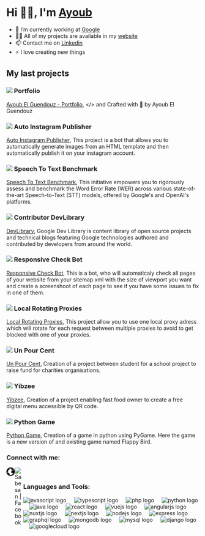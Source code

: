 [website]: https://elguendouz-ayoub.com/
[linkedin]: https://www.linkedin.com/in/ayoub-elg/

# Hi 👋🏻, I'm [Ayoub][website]

- 🔭 I’m currently working at [Google](https://cloud.google.com/?hl=fr)
- 👨‍💻 All of my projects are available in my [website][website]
- 📫 Contact me on [Linkedin][linkedin]
- ⚡  I love creating new things

## My last projects

### <img src="https://www.elguendouz-ayoub.com/img/logo.svg" width="16px" />  Portfolio
[Ayoub El Guendouz - Portfolio](https://elguendouz-ayoub.com),
</> and Crafted with 💛 by Ayoub El Guendouz

### <img src="https://upload.wikimedia.org/wikipedia/commons/thumb/a/a5/Instagram_icon.png/2048px-Instagram_icon.png" width="16px" />  Auto Instagram Publisher
[Auto Instagram Publisher](https://github.com/ayoub9360/Instagram-auto-publish),
This project is a bot that allows you to automatically generate images from an HTML template and then automatically publish it on your instagram account.

### <img src="https://www.pngitem.com/pimgs/m/377-3779794_google-cloud-speech-to-text-logo-google-cloud.png" width="16px" />  Speech To Text Benchmark
[Speech To Text Benchmark](https://github.com/ayoub9360/Speech-To-Text-Benchmark),
This initiative empowers you to rigorously assess and benchmark the Word Error Rate (WER) across various state-of-the-art Speech-to-Text (STT) models, offered by Google's and OpenAI's platforms.

### <img src="https://e7.pngegg.com/pngimages/326/85/png-clipart-google-logo-google-text-trademark.png" width="16px" />  Contributor DevLibrary
[DevLibrary](https://github.com/google/devlibrary),
Google Dev Library is content library of open source projects and technical blogs featuring Google technologies authored and contributed by developers from around the world.

### <img src="https://w7.pngwing.com/pngs/1001/63/png-transparent-internet-bot-computer-icons-chatbot-sticker-electronics-face-careobot.png" width="16px" />  Responsive Check Bot
[Responsive Check Bot](https://github.com/ayoub9360/responsive-check-bot),
This is a bot, who will automaticaly check all pages of your website from your sitemap.xml with the size of viewport you want and create a screenshoot of each page to see if you have some issues to fix in one of them.

### <img src="https://www.spigotmc.org/attachments/proxy-png.110433/" width="16px" />  Local Rotating Proxies
[Local Rotating Proxies](https://github.com/ayoub9360/Local-Rotating-Proxies),
This project allow you to use one local proxy adress which will rotate for each request between multiple proxies to avoid to get blocked with one of your proxies.

### <img src="https://un-pour-cent.org/_nuxt/img/Logo.4d1cb62.svg" width="16px" />  Un Pour Cent
[Un Pour Cent](https://un-pour-cent.org/),
Creation of a project between student for a school project to raise fund for charities organisations.

### <img src="https://upload.wikimedia.org/wikipedia/commons/5/5e/QR_Code_example.png" width="16px" />  Yibzee
[Yibzee](https://happy-goodall-cbe8d2.netlify.app/),
Creation of a project enabling fast food owner to create a free digital menu accessible by QR code. 

### <img src="https://upload.wikimedia.org/wikipedia/en/0/0a/Flappy_Bird_icon.png" width="16px" />  Python Game
[Python Game](https://github.com/ayoub9360/python-game),
Creation of a game in python using PyGame. Here the game is a new version of and existing game named Flappy Bird.


### Connect with me:
[<img align="left" alt="Sabesan" width="22px" src="https://raw.githubusercontent.com/iconic/open-iconic/master/svg/globe.svg" />][website]
[<img align="left" alt="Sabesan | Facebook" width="22px" src="https://cdn.jsdelivr.net/npm/simple-icons@v3/icons/linkedin.svg" />][linkedin]

<br />

### Languages and Tools:
<div align="left">
  <img src="https://skillicons.dev/icons?i=js" height="40" alt="javascript logo"  />
  <img width="12" />
  <img src="https://skillicons.dev/icons?i=ts" height="40" alt="typescript logo"  />
  <img width="12" />
  <img src="https://skillicons.dev/icons?i=php" height="40" alt="php logo"  />
  <img width="12" />
  <img src="https://skillicons.dev/icons?i=py" height="40" alt="python logo"  />
  <img width="12" />
  <img src="https://skillicons.dev/icons?i=java" height="40" alt="java logo"  />
  <img width="12" />
  <img src="https://skillicons.dev/icons?i=react" height="40" alt="react logo"  />
  <img width="12" />
  <img src="https://skillicons.dev/icons?i=vue" height="40" alt="vuejs logo"  />
  <img width="12" />
  <img src="https://skillicons.dev/icons?i=angular" height="40" alt="angularjs logo"  />
  <img width="12" />
  <img src="https://skillicons.dev/icons?i=nuxtjs" height="40" alt="nuxtjs logo"  />
  <img width="12" />
  <img src="https://skillicons.dev/icons?i=nextjs" height="40" alt="nextjs logo"  />
  <img width="12" />
  <img src="https://skillicons.dev/icons?i=nodejs" height="40" alt="nodejs logo"  />
  <img width="12" />
  <img src="https://skillicons.dev/icons?i=express" height="40" alt="express logo"  />
  <img width="12" />
  <img src="https://skillicons.dev/icons?i=graphql" height="40" alt="graphql logo"  />
  <img width="12" />
  <img src="https://skillicons.dev/icons?i=mongodb" height="40" alt="mongodb logo"  />
  <img width="12" />
  <img src="https://skillicons.dev/icons?i=mysql" height="40" alt="mysql logo"  />
  <img width="12" />
  <img src="https://skillicons.dev/icons?i=django" height="40" alt="django logo"  />
  <img width="12" />
  <img src="https://skillicons.dev/icons?i=gcp" height="40" alt="googlecloud logo"  />
</div>
